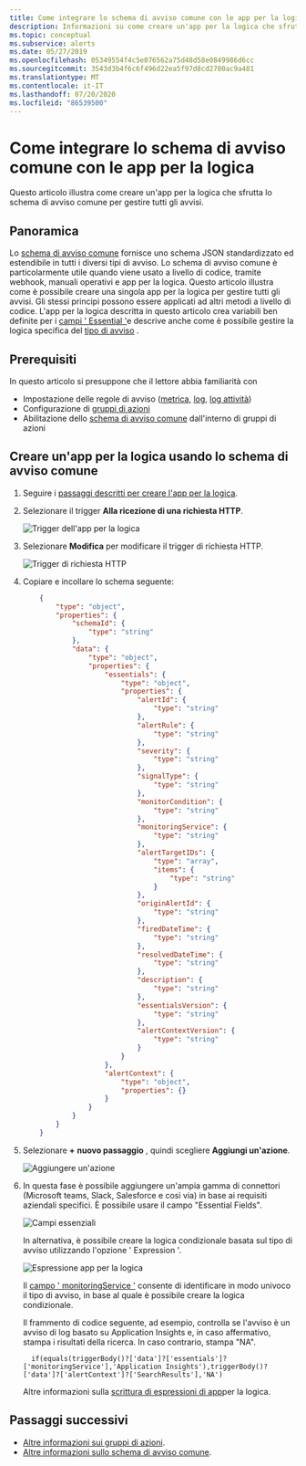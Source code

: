 ```yaml
---
title: Come integrare lo schema di avviso comune con le app per la logica
description: Informazioni su come creare un'app per la logica che sfrutta lo schema di avviso comune per gestire tutti gli avvisi.
ms.topic: conceptual
ms.subservice: alerts
ms.date: 05/27/2019
ms.openlocfilehash: 05349554f4c5e076562a75d48d58e0849986d6cc
ms.sourcegitcommit: 3543d3b4f6c6f496d22ea5f97d8cd2700ac9a481
ms.translationtype: MT
ms.contentlocale: it-IT
ms.lasthandoff: 07/20/2020
ms.locfileid: "86539500"
---
```

# <a name="how-to-integrate-the-common-alert-schema-with-logic-apps"></a>Come integrare lo schema di avviso comune con le app per la logica

Questo articolo illustra come creare un'app per la logica che sfrutta lo schema di avviso comune per gestire tutti gli avvisi.

## <a name="overview"></a>Panoramica

Lo [schema di avviso comune](https://aka.ms/commonAlertSchemaDocs) fornisce uno schema JSON standardizzato ed estendibile in tutti i diversi tipi di avviso. Lo schema di avviso comune è particolarmente utile quando viene usato a livello di codice, tramite webhook, manuali operativi e app per la logica. Questo articolo illustra come è possibile creare una singola app per la logica per gestire tutti gli avvisi. Gli stessi principi possono essere applicati ad altri metodi a livello di codice. L'app per la logica descritta in questo articolo crea variabili ben definite per i [campi ' Essential '](alerts-common-schema-definitions.md#essentials)e descrive anche come è possibile gestire la logica specifica del [tipo di avviso](alerts-common-schema-definitions.md#alert-context) .


## <a name="prerequisites"></a>Prerequisiti 

In questo articolo si presuppone che il lettore abbia familiarità con 
* Impostazione delle regole di avviso ([metrica](./alerts-metric.md), [log](./alerts-log.md), [log attività](./alerts-activity-log.md))
* Configurazione di [gruppi di azioni](./action-groups.md)
* Abilitazione dello [schema di avviso comune](./alerts-common-schema.md#how-do-i-enable-the-common-alert-schema) dall'interno di gruppi di azioni

## <a name="create-a-logic-app-leveraging-the-common-alert-schema"></a>Creare un'app per la logica usando lo schema di avviso comune

1. Seguire i [passaggi descritti per creare l'app per la logica](./action-groups-logic-app.md). 

1.  Selezionare il trigger **Alla ricezione di una richiesta HTTP**.

    ![Trigger dell'app per la logica](media/action-groups-logic-app/logic-app-triggers.png "Trigger dell'app per la logica")

1.  Selezionare **Modifica** per modificare il trigger di richiesta HTTP.

    ![Trigger di richiesta HTTP](media/action-groups-logic-app/http-request-trigger-shape.png "Trigger di richiesta HTTP")


1.  Copiare e incollare lo schema seguente:

    ```json
        {
            "type": "object",
            "properties": {
                "schemaId": {
                    "type": "string"
                },
                "data": {
                    "type": "object",
                    "properties": {
                        "essentials": {
                            "type": "object",
                            "properties": {
                                "alertId": {
                                    "type": "string"
                                },
                                "alertRule": {
                                    "type": "string"
                                },
                                "severity": {
                                    "type": "string"
                                },
                                "signalType": {
                                    "type": "string"
                                },
                                "monitorCondition": {
                                    "type": "string"
                                },
                                "monitoringService": {
                                    "type": "string"
                                },
                                "alertTargetIDs": {
                                    "type": "array",
                                    "items": {
                                        "type": "string"
                                    }
                                },
                                "originAlertId": {
                                    "type": "string"
                                },
                                "firedDateTime": {
                                    "type": "string"
                                },
                                "resolvedDateTime": {
                                    "type": "string"
                                },
                                "description": {
                                    "type": "string"
                                },
                                "essentialsVersion": {
                                    "type": "string"
                                },
                                "alertContextVersion": {
                                    "type": "string"
                                }
                            }
                        },
                        "alertContext": {
                            "type": "object",
                            "properties": {}
                        }
                    }
                }
            }
        }
    ```

1. Selezionare **+** **nuovo passaggio** , quindi scegliere **Aggiungi un'azione**.

    ![Aggiungere un'azione](media/action-groups-logic-app/add-action.png "Aggiungere un'azione")

1. In questa fase è possibile aggiungere un'ampia gamma di connettori (Microsoft teams, Slack, Salesforce e così via) in base ai requisiti aziendali specifici. È possibile usare il campo "Essential Fields". 

    ![Campi essenziali](media/alerts-common-schema-integrations/logic-app-essential-fields.png "Campi essenziali")
    
    In alternativa, è possibile creare la logica condizionale basata sul tipo di avviso utilizzando l'opzione ' Expression '.

    ![Espressione app per la logica](media/alerts-common-schema-integrations/logic-app-expressions.png "Espressione app per la logica")
    
     Il [campo ' monitoringService '](alerts-common-schema-definitions.md#alert-context) consente di identificare in modo univoco il tipo di avviso, in base al quale è possibile creare la logica condizionale.

    
    Il frammento di codice seguente, ad esempio, controlla se l'avviso è un avviso di log basato su Application Insights e, in caso affermativo, stampa i risultati della ricerca. In caso contrario, stampa "NA".

    ```text
      if(equals(triggerBody()?['data']?['essentials']?['monitoringService'],'Application Insights'),triggerBody()?['data']?['alertContext']?['SearchResults'],'NA')
    ```
    
     Altre informazioni sulla [scrittura di espressioni di app](../../logic-apps/workflow-definition-language-functions-reference.md#logical-comparison-functions)per la logica.

    


## <a name="next-steps"></a>Passaggi successivi

* [Altre informazioni sui gruppi di azioni](../../azure-monitor/platform/action-groups.md).
* [Altre informazioni sullo schema di avviso comune](https://aka.ms/commonAlertSchemaDocs).
